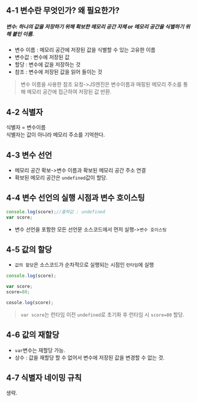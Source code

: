 ## 4-1 변수란 무엇인가? 왜 필요한가?
##### 변수: 하나의 값을 저장하기 위해 확보한 메모리 공간 자체 or 메모리 공간을 식별하기 위해 붙인 이름.  
* 변수 이름 : 메모리 공간에 저장된 값을 식별할 수 있는 고유한 이름
* 변수값 : 변수에 저장된 값
* 할당 : 변수에 값을 저장하는 것
* 참조 : 변수에 저장된 값을 읽어 들이는 것
> 변수 이름을 사용한 참조 요청->JS엔진은 변수이름과 매핑된 메모리 주소를 통해 메모리 공간에 접근하여 저장된 값 반환.

## 4-2 식별자
식별자 = 변수이름<br/>
식별자는 값이 아니라 메모리 주소를 기억한다.
## 4-3 변수 선언
* 메모리 공간 확보->변수 이름과 확보된 메모리 공간 주소 연결
* 확보된 메모리 공간은 `undefined`값이 할당.
## 4-4 변수 선언의 실행 시점과 변수 호이스팅
```javascript
console.log(score);//출력값 : undefined
var score;
```
* 변수 선언을 포함한 모든 선언문 소스코드에서 먼저 실행->`변수 호이스팅`
## 4-5 값의 할당
* `값의 할당`은 소스코드가 순차적으로 실행되는 시점인 `런타임`에 실행
```javascript
console.log(score);

var score;
score=80;

cosole.log(score);
```
>`var score`는 런타임 이전 `undefined`로 초기화 후 런타임 시 `score=80` 할당.

## 4-6 값의 재할당
* `var`변수는 재할당 가능.
* 상수 : 값을 재할당 할 수 없어서 변수에 저장된 값을 변경할 수 없는 것.

## 4-7 식별자 네이밍 규칙
생략.
